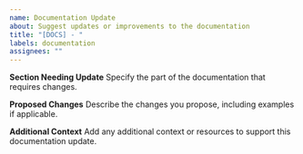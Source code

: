 ```yaml
---
name: Documentation Update
about: Suggest updates or improvements to the documentation
title: "[DOCS] - "
labels: documentation
assignees: ""
---
```


**Section Needing Update**
Specify the part of the documentation that requires changes.

**Proposed Changes**
Describe the changes you propose, including examples if applicable.

**Additional Context**
Add any additional context or resources to support this documentation update.
